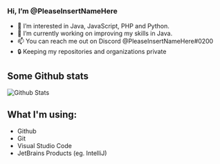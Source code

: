 ### Hi, I’m @PleaseInsertNameHere

- 👀 I’m interested in Java, JavaScript, PHP and Python.
- 🌱 I’m currently working on improving my skills in Java.
- 📫 You can reach me out on Discord @PleaseInsertNameHere#0200
- 🔒 Keeping my repositories and organizations private


## Some Github stats
<img align="center" alt="Github Stats" src="https://github-readme-stats.vercel.app/api?username=pleaseinsertnamehere&show_icons=true&bg_color=161b22&title_color=e7ebda&text_color=e7ebda&icon_color=e7ebda" />

## What I'm using:
- Github
- Git
- Visual Studio Code
- JetBrains Products (eg. IntelliJ)
